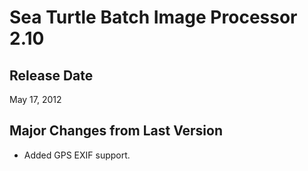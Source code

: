 # Sea Turtle Batch Image Processor 2.10 #
## Release Date ##
May 17, 2012
## Major Changes from Last Version ##
  * Added GPS EXIF support.